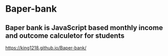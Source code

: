 # Baper-bank
## Baper bank is JavaScript based monthly income and outcome calculetor for students
https://king1218.github.io/Baper-bank/

